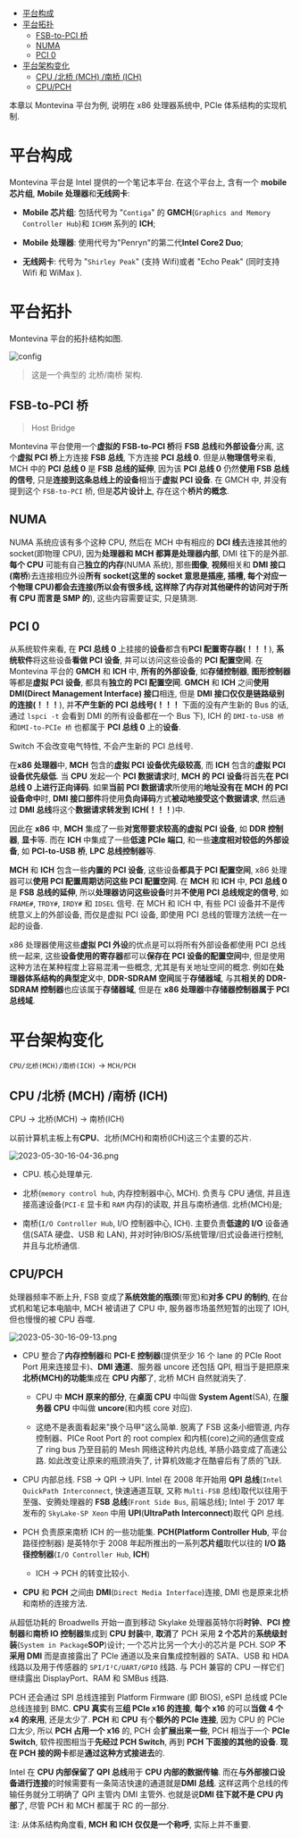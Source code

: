 <!-- @import "[TOC]" {cmd="toc" depthFrom=1 depthTo=6 orderedList=false} -->

<!-- code_chunk_output -->

- [平台构成](#平台构成)
- [平台拓扑](#平台拓扑)
  - [FSB-to-PCI 桥](#fsb-to-pci-桥)
  - [NUMA](#numa)
  - [PCI 0](#pci-0)
- [平台架构变化](#平台架构变化)
  - [CPU /北桥 (MCH) /南桥 (ICH)](#cpu-北桥-mch-南桥-ich)
  - [CPU/PCH](#cpupch)

<!-- /code_chunk_output -->

本章以 Montevina 平台为例, 说明在 x86 处理器系统中, PCIe 体系结构的实现机制.

# 平台构成

Montevina 平台是 Intel 提供的一个笔记本平台. 在这个平台上, 含有一个 **mobile 芯片组**, **Mobile 处理器**和**无线网卡**:

- **Mobile 芯片组**: 包括代号为 "`Contiga`" 的 **GMCH**(`Graphics and Memory Controller Hub`)和 `ICH9M` 系列的 **ICH**;

- **Mobile 处理器**: 使用代号为"Penryn"的第二代**Intel Core2 Duo**;

- **无线网卡**: 代号为 "`Shirley Peak`" (支持 Wifi)或者 "Echo Peak" (同时支持 Wifi 和 WiMax ).

# 平台拓扑

Montevina 平台的拓扑结构如图.

![config](./images/1.png)

> 这是一个典型的 北桥/南桥 架构.

## FSB-to-PCI 桥

> Host Bridge

Montevina 平台使用一个**虚拟的 FSB-to-PCI 桥**将 **FSB 总线**和**外部设备**分离, 这个**虚拟 PCI 桥**上方连接 **FSB 总线**, 下方连接 **PCI 总线 0**. 但是从**物理信号**来看, MCH 中的 **PCI 总线 0** 是 **FSB 总线的延伸**, 因为该 **PCI 总线 0** 仍然**使用 FSB 总线的信号**, 只是**连接到这条总线上的设备**相当于**虚拟 PCI 设备**. 在 GMCH 中, 并没有提到这个 `FSB-to-PCI` 桥, 但是**芯片设计上**, 存在这个**桥片的概念**.

## NUMA

NUMA 系统应该有多个这种 CPU, 然后在 MCH 中有相应的 **DCI 线**去连接其他的 socket(即物理 CPU), 因为**处理器和 MCH 都算是处理器内部**, DMI 往下的是外部. **每个 CPU** 可能有自己**独立的内存**(NUMA 系统), 那些**图像**, **视频**相关和 **DMI 接口(南桥**)去连接相应外设**所有 socket(这里的 socket 意思是插座, 插槽, 每个对应一个物理 CPU)都会去连接(所以会有很多线, 这样除了内存对其他硬件的访问对于所有 CPU 而言是 SMP 的**), 这些内容需要证实, 只是猜测.

## PCI 0

从系统软件来看, 在 **PCI 总线 0** 上挂接的**设备**都含有**PCI 配置寄存器(！！！**), **系统软件**将这些设备**看做 PCI 设备**, 并可以访问这些设备的 **PCI 配置空间**. 在 Montevina 平台的 **GMCH** 和 **ICH** 中, **所有的外部设备**, 如**存储控制器**, **图形控制器**等都是**虚拟 PCI 设备**, 都具有**独立的 PCI 配置空间**. **GMCH** 和 **ICH** 之间**使用 DMI(Direct Management Interface) 接口**相连, 但是 **DMI 接口仅仅是链路级别的连接(！！！**), 并**不产生新的 PCI 总线号(！！！** 下面的没有产生新的 Bus 的话, 通过 `lspci -t` 会看到 DMI 的所有设备都在一个 Bus 下), ICH 的 `DMI-to-USB 桥` 和`DMI-to-PCIe 桥` 也都属于 **PCI 总线 0** 上的**设备**.

Switch 不会改变电气特性, 不会产生新的 PCI 总线号.

在**x86 处理器**中, **MCH** 包含的**虚拟 PCI 设备优先级较高**, 而 **ICH** 包含的**虚拟 PCI 设备优先级低**. 当 **CPU** 发起一个 **PCI 数据请求**时, **MCH 的 PCI 设备**将首先**在 PCI 总线 0 上进行正向译码**. 如果**当前 PCI 数据请求**所使用的**地址没有在 MCH 的 PCI 设备命中**时, **DMI 接口部件**将使用**负向译码**方式**被动地接受这个数据请求**, 然后通过 **DMI 总线**将这个**数据请求转发到 ICH(！！！**)中.

因此在 **x86** 中, **MCH** 集成了一些**对宽带要求较高的虚拟 PCI 设备**, 如 **DDR 控制器**, **显卡**等. 而在 **ICH** 中集成了一些**低速 PCIe 端口**, 和一些**速度相对较低的外部设备**, 如 **PCI\-to\-USB 桥**, **LPC 总线控制器**等.

**MCH** 和 **ICH** 包含一些**内置的 PCI 设备**, 这些设备**都具于 PCI 配置空间**, x86 处理器可以**使用 PCI 配置周期访问这些 PCI 配置空间**. 在 **MCH** 和 **ICH** 中, **PCI 总线 0** 是 **FSB 总线的延伸**, 所以**处理器访问这些设备**时并**不使用 PCI 总线规定的信号**, 如 `FRAME#`, `TRDY#`, `IRDY#` 和 `IDSEL` 信号. 在 MCH 和 ICH 中, 有些 PCI 设备并不是传统意义上的外部设备, 而仅是虚拟 PCI 设备, 即使用 PCI 总线的管理方法统一在一起的设备.

x86 处理器使用这些**虚拟 PCI 外设**的优点是可以将所有外部设备都使用 PCI 总线统一起来, 这些**设备使用的寄存器**都可以**保存在 PCI 设备的配置空间**中, 但是使用这种方法在某种程度上容易混淆一些概念, 尤其是有关地址空间的概念. 例如在**处理器体系结构的典型定义**中, **DDR\-SDRAM 空间**属于**存储器域**, 与其**相关的 DDR\-SDRAM 控制器**也应该属于**存储器域**, 但是在 **x86 处理器**中**存储器控制器属于 PCI 总线域**.

# 平台架构变化

`CPU/北桥(MCH)/南桥(ICH)` -> `MCH/PCH`

## CPU /北桥 (MCH) /南桥 (ICH)

CPU -> 北桥(MCH) -> 南桥(ICH)

以前计算机主板上有**CPU**、北桥(MCH)和南桥(ICH)这三个主要的芯片.

![2023-05-30-16-04-36.png](./images/2023-05-30-16-04-36.png)

* CPU. 核心处理单元.

* 北桥(`memory control hub`, 内存控制器中心, MCH). 负责与 CPU 通信, 并且连接高速设备(`PCI-E` 显卡和 `RAM` 内存)的读取, 并且与南桥通信. 北桥(MCH)是;

* 南桥(`I/O Controller Hub`, I/O 控制器中心, ICH). 主要负责**低速的 I/O** 设备通信(SATA 硬盘、USB 和 LAN), 并对时钟/BIOS/系统管理/旧式设备进行控制, 并且与北桥通信.

## CPU/PCH

处理器频率不断上升, FSB 变成了**系统效能的瓶颈**(带宽)和**对多 CPU 的制约**, 在台式机和笔记本电脑中, MCH 被请进了 CPU 中, 服务器市场虽然短暂的出现了 IOH, 但也慢慢的被 CPU 吞噬.

![2023-05-30-16-09-13.png](./images/2023-05-30-16-09-13.png)

* CPU 整合了**内存控制器**和 **PCI-E 控制器**(提供至少 16 个 lane 的 PCIe Root Port 用来连接显卡)、**DMI 通道**、服务器 uncore 还包括 QPI, 相当于是把原来**北桥(MCH)的功能**集成在 **CPU 内部**了, 北桥 MCH 自然就消失了.

  * CPU 中 **MCH 原来的部分**, 在**桌面 CPU** 中叫做 **System Agent**(SA), 在**服务器 CPU** 中叫做 **uncore**(和内核 core 对应).

  * 这绝不是表面看起来"换个马甲"这么简单. 脱离了 FSB 这条小细管道, 内存控制器、PICe Root Port 的 root complex 和内核(core)之间的通信变成了 ring bus 乃至目前的 Mesh 网络这种片内总线, 羊肠小路变成了高速公路. 如此改变让原来的瓶颈消失了, 计算机效能才在酷睿后有了质的飞跃.

* CPU 内部总线. FSB -> QPI -> UPI. Intel 在 2008 年开始用 **QPI 总线**(`Intel QuickPath Interconnect`, 快速通道互联, 又称 `Multi-FSB` 总线)取代以往用于至强、安腾处理器的 **FSB 总线**(`Front Side Bus`, 前端总线); Intel 于 2017 年发布的 `SkyLake-SP Xeon` 中用 **UPI**(**UltraPath Interconnect**)取代 QPI 总线.

* PCH 负责原来南桥 ICH 的一些功能集. **PCH(Platform Controller Hub**, 平台路径控制器) 是英特尔于 2008 年起所推出的一系列**芯片组**取代以往的 **I/O 路径控制器**(`I/O Controller Hub`, **ICH**)

  * ICH -> PCH 的转变比较小.

* **CPU** 和 **PCH** 之间由 **DMI**(`Direct Media Interface`)连接, DMI 也是原来北桥和南桥的连接方法.





从超低功耗的 Broadwells 开始一直到移动 Skylake 处理器英特尔将**时钟**、**PCI 控制器**和**南桥 IO 控制器**集成到 **CPU 封装**中, **取消**了 PCH 采用 **2 个芯片**的**系统级封装**(`System in Package`**SOP**)设计; 一个芯片比另一个大小的芯片是 PCH. SOP **不采用 DMI** 而是直接露出了 PCIe 通道以及来自集成控制器的 SATA、USB 和 HDA 线路以及用于传感器的 `SPI/I²C/UART/GPIO` 线路. 与 PCH 兼容的 CPU 一样它们继续露出 DisplayPort、RAM 和 SMBus 线路.

PCH 还会通过 SPI 总线连接到 Platform Firmware (即 BIOS), eSPI 总线或 PCIe 总线连接到 BMC. **CPU <Xeon> 真实**有**三组 PCIe x16 的连接**, **每个 x16** 的可以**当做 4 个 x4 的来用**, 还是太少了. **PCH** 和 **CPU** 有个**额外的 PCIe 连接**, 因为 CPU 的 PCIe 口太少, 所以 **PCH 占用一个 x16** 的, PCH 会**扩展出来一些**, PCH 相当于一个 **PCIe Switch**, 软件视图相当于**先经过 PCH Switch**, 再到 **PCH 下面接的其他的设备**. **现在 PCH 接的网卡**都是**通过这种方式接进去**的.

Intel 在 **CPU 内部保留了 QPI 总线**用于 **CPU 内部的数据传输**. 而在**与外部接口设备进行连接**的时候需要有一条简洁快速的通道就是**DMI 总线**. 这样这两个总线的传输任务就分工明确了 QPI 主管内 DMI 主管外. 也就是说**DMI 往下就不是 CPU 内部**了, 尽管 PCH 和 MCH 都属于 RC 的一部分.

注: 从体系结构角度看, **MCH 和 ICH 仅仅是一个称呼**, 实际上并不重要.
